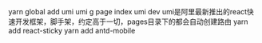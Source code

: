 yarn global add umi
umi g page index 
umi dev
umi是阿里最新推出的react快速开发框架，脚手架，约定高于一切，pages目录下的都会自动创建路由
yarn add react-sticky
yarn add antd-mobile
